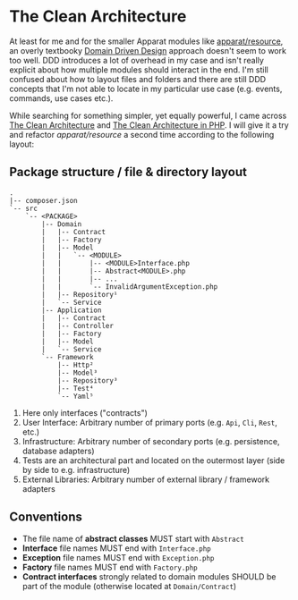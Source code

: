 # The Clean Architecture

At least for me and for the smaller Apparat modules like [apparat/resource](https://github.com/apparat/resource), an overly textbooky [Domain Driven Design](DDD.md) approach doesn't seem to work too well. DDD introduces a lot of overhead in my case and isn't really explicit about how multiple modules should interact in the end. I'm still confused about how to layout files and folders and there are still DDD concepts that I'm not able to locate in my particular use case (e.g. events, commands, use cases etc.).
 
While searching for something simpler, yet equally powerful, I came across [The Clean Architecture](http://blog.8thlight.com/uncle-bob/2012/08/13/the-clean-architecture.html) and [The Clean Architecture in PHP](https://leanpub.com/cleanphp). I will give it a try and refactor *apparat/resource* a second time according to the following layout:

## Package structure / file & directory layout

```
.
|-- composer.json
`-- src
    `-- <PACKAGE>
        |-- Domain
        |   |-- Contract
        |   |-- Factory
        |   |-- Model
        |   |   `-- <MODULE>
        |   |       |-- <MODULE>Interface.php
        |   |       |-- Abstract<MODULE>.php
        |   |       |-- ...
        |   |       `-- InvalidArgumentException.php
        |   |-- Repository¹
        |   `-- Service
        |-- Application
        |   |-- Contract
        |   |-- Controller
        |   |-- Factory
        |   |-- Model
        |   `-- Service
        `-- Framework
            |-- Http²
            |-- Model³
            |-- Repository³
            |-- Test⁴
            `-- Yaml⁵
```

1. Here only interfaces ("contracts")
2. User Interface: Arbitrary number of primary ports (e.g. `Api`, `Cli`, `Rest`, etc.)
3. Infrastructure: Arbitrary number of secondary ports (e.g. persistence, database adapters)
4. Tests are an architectural part and located on the outermost layer (side by side to e.g. infrastructure)
5. External Libraries: Arbitrary number of external library / framework adapters

## Conventions

* The file name of **abstract classes** MUST start with `Abstract`
* **Interface** file names MUST end with `Interface.php`
* **Exception** file names MUST end with `Exception.php`
* **Factory** file names MUST end with `Factory.php`
* **Contract interfaces** strongly related to domain modules SHOULD be part of the module (otherwise located at `Domain/Contract`)